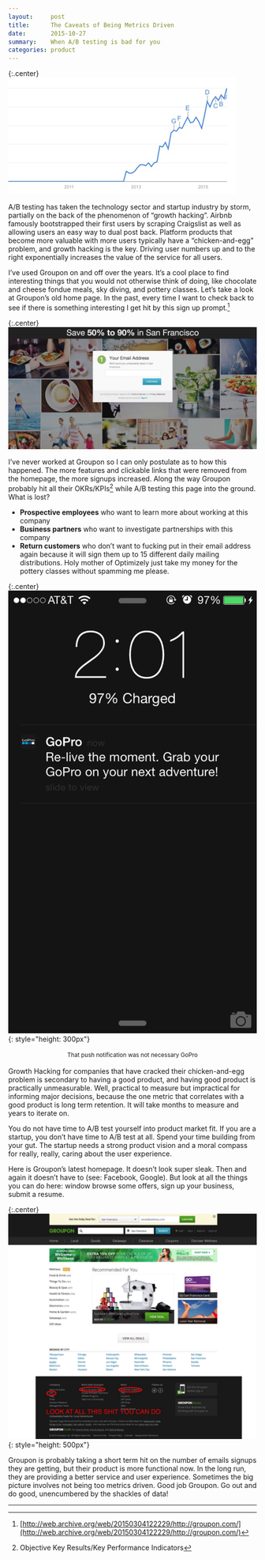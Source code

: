 ```yaml
---
layout:     post
title:      The Caveats of Being Metrics Driven
date:       2015-10-27
summary:    When A/B testing is bad for you
categories: product
---
```


{:.center}
![Google Trends Graph of A/B Testing](/images/2015-10-27-the-caveats-of-being-metrics-driven/google_trends_ab_testing.jpg)

A/B testing has taken the technology sector and startup industry by storm, partially on the back of the phenomenon of “growth hacking”. Airbnb famously bootstrapped their first users by scraping Craigslist as well as allowing users an easy way to dual post back. Platform products that become more valuable with more users typically have a “chicken-and-egg” problem, and growth hacking is the key. Driving user numbers up and to the right exponentially increases the value of the service for all users.

I’ve used Groupon on and off over the years. It’s a cool place to find interesting things that you would not otherwise think of doing, like chocolate and cheese fondue meals, sky diving, and pottery classes. Let’s take a look at Groupon’s old home page. In the past, every time I want to check back to see if there is something interesting I get hit by this sign up prompt.[^webarchive]

{:.center}
![Old Groupon Homepage](/images/2015-10-27-the-caveats-of-being-metrics-driven/old_groupon_home_page.jpg)


I’ve never worked at Groupon so I can only postulate as to how this happened. The more features and clickable links that were removed from the homepage, the more signups increased. Along the way Groupon probably hit all their OKRs/KPIs[^okrkpi] while A/B testing this page into the ground. What is lost?

- __Prospective employees__ who want to learn more about working at this company
- __Business partners__ who want to investigate partnerships with this company
- __Return customers__ who don’t want to fucking put in their email address again because it will sign them up to 15 different daily mailing distributions. Holy mother of Optimizely just take my money for the pottery classes without spamming me please.

{:.center}
![Go Pro Push Notification](/images/2015-10-27-the-caveats-of-being-metrics-driven/go_pro_push_notification.png){: style="height: 300px"}

<center><small>That push notification was not necessary GoPro</small></center>

<br>
Growth Hacking for companies that have cracked their chicken-and-egg problem is secondary to having a good product, and having good product is practically unmeasurable. Well, practical to measure but impractical for informing major decisions, because the one metric that correlates with a good product is long term retention. It will take months to measure and years to iterate on.

You do not have time to A/B test yourself into product market fit. If you are a startup, you don’t have time to A/B test at all. Spend your time building from your gut. The startup needs a strong product vision and a moral compass for really, really, caring about the user experience.

Here is Groupon’s latest homepage. It doesn’t look super sleak. Then and again it doesn’t have to (see: Facebook, Google). But look at all the things you can do here: window browse some offers, sign up your business, submit a resume.

{:.center}
![New Groupon Homepage](/images/2015-10-27-the-caveats-of-being-metrics-driven/new_groupon_homepage.jpg){: style="height: 500px"}

Groupon is probably taking a short term hit on the number of emails signups they are getting, but their product is more functional now. In the long run, they are providing a better service and user experience. Sometimes the big picture involves not being too metrics driven. Good job Groupon. Go out and do good, unencumbered by the shackles of data!

---------------


[^webarchive]: [http://web.archive.org/web/20150304122229/http://groupon.com/](http://web.archive.org/web/20150304122229/http://groupon.com/)
[^okrkpi]: Objective Key Results/Key Performance Indicators